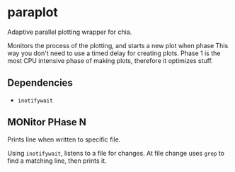 # paraplot

Adaptive parallel plotting wrapper for chia.

Monitors the process of the plotting, and starts a new plot when phase This way you don't need to use a timed delay for creating plots. Phase 1 is the most CPU intensive phase of making plots, therefore it optimizes stuff.

## Dependencies

+ `inotifywait`

## MONitor PHase N

Prints line when written to specific file.

Using `inotifywait`, listens to a file for changes. At file change uses `grep` to find a matching line, then prints it.

